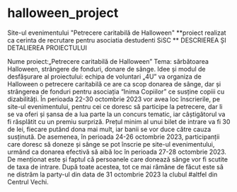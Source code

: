 # halloween_project
Site-ul evenimentului "Petrecere caritabilă de Halloween"
**proiect realizat ca cerinta de recrutare pentru asociatia destudenti SiSC **
DESCRIEREA ȘI DETALIEREA PROIECTULUI 

Nume proiect:„Petrecere caritabilă de Halloween”
Tema: sărbătoarea Halloween, strângere de fonduri, donare de sânge.
Idee și modul de desfășurare al proiectului: echipa de voluntari „4U” va organiza de Halloween o petrecere caritabilă ce are ca scop donarea de sânge, dar și strângerea de fonduri pentru asociația “Inima Copiilor” ce susține copiii cu dizabilități. În perioada 22-30 octombrie 2023 vor avea loc înscrierile, pe site-ul evenimentului, pentru cei ce doresc să participe la petrecere, dar li se va oferi și șansa de a lua parte la un concurs tematic, iar câștigătorul va fi răsplătit cu un premiu surpriză. Prețul minim al unui bilet de intrare va fi 30 de lei, fiecare putând dona mai mult, iar banii se vor duce către cauza susținută. De asemenea, în perioada 24-26 octombrie 2023, participanții care doresc să doneze și sânge se pot înscrie pe site-ul evenimentului, urmând ca donarea efectivă să aibă loc în perioada 27-28 octombrie 2023. De menționat este și faptul că persoanele care donează sânge vor fi scutite de taxa de intrare. După toate acestea, tot ce mai rămâne de făcut este să ne distrăm la party-ul din data de 31 octombrie 2023 la clubul #altfel din Centrul Vechi.
